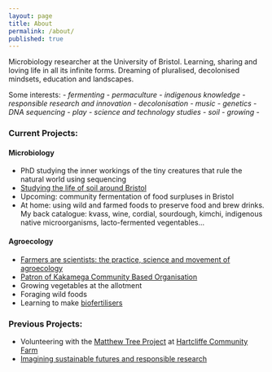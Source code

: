 ```yaml
---
layout: page
title: About
permalink: /about/
published: true
---
```


Microbiology researcher at the University of Bristol. Learning, sharing and loving life in all its infinite forms. Dreaming of pluralised, decolonised mindsets, education and landscapes.

Some interests:
_\- fermenting - permaculture - indigenous knowledge - responsible research and innovation - decolonisation - music - genetics - DNA sequencing - play - science and technology studies - soil - growing -_

### Current Projects:

#### Microbiology
- PhD studying the inner workings of the tiny creatures that rule the natural world using sequencing 
- [Studying the life of soil around Bristol](https://bristolbiodesign.blogs.bristol.ac.uk/2019/02/25/become-a-biological-engineer-kicks-off-in-bristol/)
- Upcoming: community fermentation of food surpluses in Bristol
- At home: using wild and farmed foods to preserve food and brew drinks. My back catalogue: kvass, wine, cordial, sourdough, kimchi, indigenous native microorganisms, lacto-fermented vegentables...

#### Agroecology

- [Farmers are scientists: the practice, science and movement of agroecology](https://research-information.bris.ac.uk/en/projects/farmers-are-scientists-the-practice-science-and-movement-of-agroe)
- [Patron of Kakamega Community Based Organisation](https://kcbo.co.ke/)
- Growing vegetables at the allotment
- Foraging wild foods
- Learning to make [biofertilisers](http://www.ragmans.co.uk/learn_with_us/our_approach_at_ragmans/make_your_own_biofertiliser/)

### Previous Projects:
- Volunteering with the [Matthew Tree Project](https://the-matthew-tree-project.org/) at [Hartcliffe Community Farm](https://www.facebook.com/Hartcliffefarm/)
- [Imagining sustainable futures and responsible research](https://soundcloud.com/university-of-bristol/bristols-one-city-plan-an-interdisciplinary-dialogue-on-a-sustainable-future-city?in=university-of-bristol/sets/research-without-borders-2019)